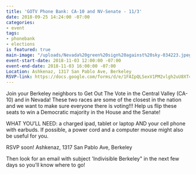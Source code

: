 ```yaml
---
title: 'GOTV Phone Bank: CA-10 and NV-Senate - 11/3'
date: 2018-09-25 14:24:00 -07:00
categories:
- event
tags:
- phonebank
- elections
is featured: true
main-image: "/uploads/Nevada%20green%20sign%20against%20sky-034223.jpeg"
event-start-date: 2018-11-03 12:00:00 -07:00
event-end-date: 2018-11-03 16:00:00 -07:00
Location: Ashkenaz, 1317 San Pablo Ave, Berkeley
RSVP-link: https://docs.google.com/forms/d/e/1FAIpQLSexV1PM2vlgh2uU8XT4dpeLAsHgVXo6LDCODD0N_N-k2CIiqg/viewform
---
```


Join your Berkeley neighbors to Get Out The Vote in the Central Valley (CA-10) and in Nevada! These two races are some of the closest in the nation and we want to make sure everyone there is voting!!! Help us flip these seats to win a Democratic majority in the House and the Senate!

WHAT YOU’LL NEED: a charged ipad, tablet or laptop AND your cell phone with earbuds. If possible, a power cord and a computer mouse might also be useful for you.

RSVP soon!
Ashkenaz, 1317 San Pablo Ave, Berkeley

Then look for an email with subject 'Indivisible Berkeley" in the next few days so you'll know where to go!